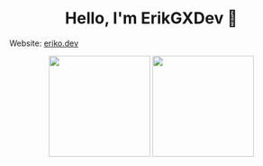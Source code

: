 <h1 align="center">Hello, I'm ErikGXDev 🚀</h1>

Website: [eriko.dev](https://eriko.dev/)

<div align="center">
<img height="180em" src="https://github-readme-stats.vercel.app/api?username=ErikGXDev&show_icons=true&theme=onedark" /> <img height="180em" src="https://github-readme-stats.vercel.app/api/top-langs?username=ErikGXDev&show_icons=true&layout=compact&theme=onedark"/>
</div>
